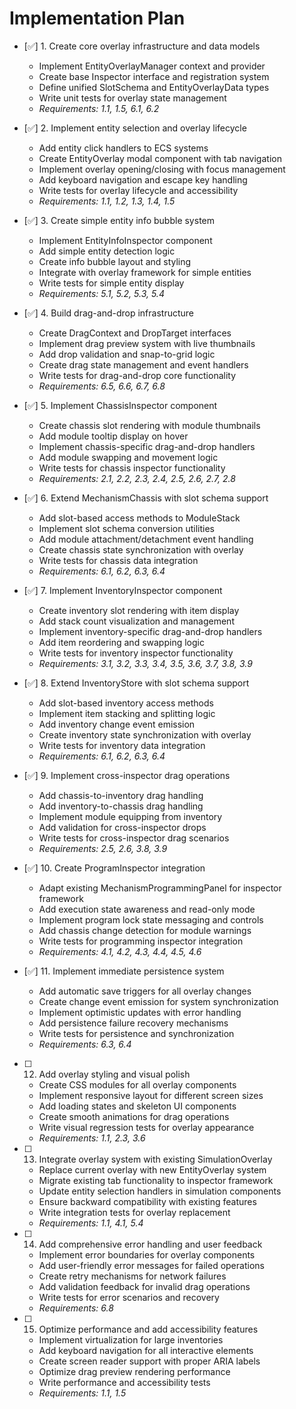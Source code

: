 # Implementation Plan

- [✅] 1. Create core overlay infrastructure and data models
  - Implement EntityOverlayManager context and provider
  - Create base Inspector interface and registration system
  - Define unified SlotSchema and EntityOverlayData types
  - Write unit tests for overlay state management
  - _Requirements: 1.1, 1.5, 6.1, 6.2_

- [✅] 2. Implement entity selection and overlay lifecycle
  - Add entity click handlers to ECS systems
  - Create EntityOverlay modal component with tab navigation
  - Implement overlay opening/closing with focus management
  - Add keyboard navigation and escape key handling
  - Write tests for overlay lifecycle and accessibility
  - _Requirements: 1.1, 1.2, 1.3, 1.4, 1.5_

- [✅] 3. Create simple entity info bubble system
  - Implement EntityInfoInspector component
  - Add simple entity detection logic
  - Create info bubble layout and styling
  - Integrate with overlay framework for simple entities
  - Write tests for simple entity display
  - _Requirements: 5.1, 5.2, 5.3, 5.4_

- [✅] 4. Build drag-and-drop infrastructure
  - Create DragContext and DropTarget interfaces
  - Implement drag preview system with live thumbnails
  - Add drop validation and snap-to-grid logic
  - Create drag state management and event handlers
  - Write tests for drag-and-drop core functionality
  - _Requirements: 6.5, 6.6, 6.7, 6.8_

- [✅] 5. Implement ChassisInspector component
  - Create chassis slot rendering with module thumbnails
  - Add module tooltip display on hover
  - Implement chassis-specific drag-and-drop handlers
  - Add module swapping and movement logic
  - Write tests for chassis inspector functionality
  - _Requirements: 2.1, 2.2, 2.3, 2.4, 2.5, 2.6, 2.7, 2.8_

- [✅] 6. Extend MechanismChassis with slot schema support
  - Add slot-based access methods to ModuleStack
  - Implement slot schema conversion utilities
  - Add module attachment/detachment event handling
  - Create chassis state synchronization with overlay
  - Write tests for chassis data integration
  - _Requirements: 6.1, 6.2, 6.3, 6.4_

- [✅] 7. Implement InventoryInspector component
  - Create inventory slot rendering with item display
  - Add stack count visualization and management
  - Implement inventory-specific drag-and-drop handlers
  - Add item reordering and swapping logic
  - Write tests for inventory inspector functionality
  - _Requirements: 3.1, 3.2, 3.3, 3.4, 3.5, 3.6, 3.7, 3.8, 3.9_

- [✅] 8. Extend InventoryStore with slot schema support
  - Add slot-based inventory access methods
  - Implement item stacking and splitting logic
  - Add inventory change event emission
  - Create inventory state synchronization with overlay
  - Write tests for inventory data integration
  - _Requirements: 6.1, 6.2, 6.3, 6.4_

- [✅] 9. Implement cross-inspector drag operations
  - Add chassis-to-inventory drag handling
  - Add inventory-to-chassis drag handling
  - Implement module equipping from inventory
  - Add validation for cross-inspector drops
  - Write tests for cross-inspector drag scenarios
  - _Requirements: 2.5, 2.6, 3.8, 3.9_

- [✅] 10. Create ProgramInspector integration
  - Adapt existing MechanismProgrammingPanel for inspector framework
  - Add execution state awareness and read-only mode
  - Implement program lock state messaging and controls
  - Add chassis change detection for module warnings
  - Write tests for programming inspector integration
  - _Requirements: 4.1, 4.2, 4.3, 4.4, 4.5, 4.6_

- [✅] 11. Implement immediate persistence system
  - Add automatic save triggers for all overlay changes
  - Create change event emission for system synchronization
  - Implement optimistic updates with error handling
  - Add persistence failure recovery mechanisms
  - Write tests for persistence and synchronization
  - _Requirements: 6.3, 6.4_

- [ ] 12. Add overlay styling and visual polish
  - Create CSS modules for all overlay components
  - Implement responsive layout for different screen sizes
  - Add loading states and skeleton UI components
  - Create smooth animations for drag operations
  - Write visual regression tests for overlay appearance
  - _Requirements: 1.1, 2.3, 3.6_

- [ ] 13. Integrate overlay system with existing SimulationOverlay
  - Replace current overlay with new EntityOverlay system
  - Migrate existing tab functionality to inspector framework
  - Update entity selection handlers in simulation components
  - Ensure backward compatibility with existing features
  - Write integration tests for overlay replacement
  - _Requirements: 1.1, 4.1, 5.4_

- [ ] 14. Add comprehensive error handling and user feedback
  - Implement error boundaries for overlay components
  - Add user-friendly error messages for failed operations
  - Create retry mechanisms for network failures
  - Add validation feedback for invalid drag operations
  - Write tests for error scenarios and recovery
  - _Requirements: 6.8_

- [ ] 15. Optimize performance and add accessibility features
  - Implement virtualization for large inventories
  - Add keyboard navigation for all interactive elements
  - Create screen reader support with proper ARIA labels
  - Optimize drag preview rendering performance
  - Write performance and accessibility tests
  - _Requirements: 1.1, 1.5_